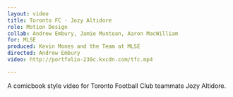 ```yaml
---
layout: video
title: Toronto FC - Jozy Altidore
role: Motion Design
collab: Andrew Embury, Jamie Muntean, Aaron MacWilliam
for: MLSE
produced: Kevin Mones and the Team at MLSE
directed: Andrew Embury
video: http://portfolio-230c.kxcdn.com/tfc.mp4

---
```


A comicbook style video for Toronto Football Club teammate Jozy Altidore.